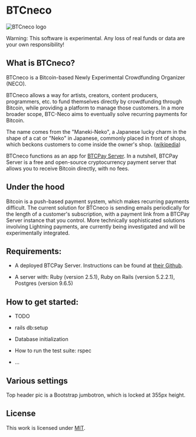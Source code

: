 BTCneco
========

![BTCneco logo](https://raw.githubusercontent.com/dgarage/btcneco/master/app/assets/image/BTCnecoMedia.png)

Warning: This software is experimental. Any loss of real funds or data are your own responsibility!

## What is BTCneco?

BTCneco is a Bitcoin-based Newly Experimental Crowdfunding Organizer (NECO).

BTCneco allows a way for artists, creators, content producers, programmers, etc. to fund themselves directly by crowdfunding through Bitcoin, 
while providing a platform to manage those customers. In a more broader scope, BTC-Neco aims to eventually solve recurring payments for Bitcoin.

The name comes from the "Maneki-Neko", a Japanese lucky charm in the shape of a cat or "Neko" in Japanese,
commonly placed in front of shops, which beckons customers to come inside the owner's shop. ([wikipedia](https://en.wikipedia.org/wiki/Maneki-neko))

BTCneco functions as an app for [BTCPay Server](https://github.com/btcpayserver/). In a nutshell, BTCPay Server is a free and open-source 
cryptocurrency payment server that allows you to receive Bitcoin directly, with no fees.

## Under the hood

Bitcoin is a push-based payment system, which makes recurring payments difficult. The current solution for BTCneco is sending emails periodically 
for the length of a customer's subscription, with a payment link from a BTCPay Server instance that you control. 
More technically sophisticated solutions involving Lightning payments, are currently being investigated and will be experimentally integrated.

## Requirements:

* A deployed BTCPay Server. Instructions can be found at [their Github](https://github.com/btcpayserver/).

* A server with: Ruby (version 2.5.1), Ruby on Rails (version 5.2.2.1), Postgres (version 9.6.5)

## How to get started:

* TODO

* rails db:setup

* Database initialization

* How to run the test suite: rspec

* ...

## Various settings
Top header pic is a Bootstrap jumbotron, which is locked at 355px height.

## License

This work is licensed under [MIT](https://mit-license.org/).
